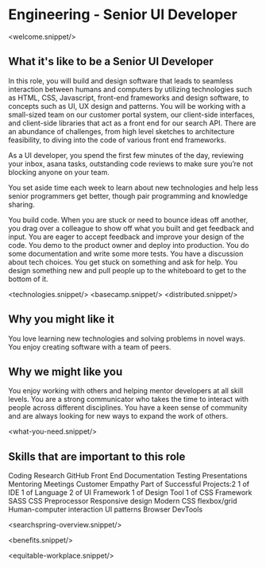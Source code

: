 # Engineering - Senior UI Developer
<welcome.snippet/>

## What it's like to be a Senior UI Developer

In this role, you will build and design software that leads to seamless interaction between humans and computers by utilizing technologies such as HTML, CSS, Javascript, front-end frameworks and design software, to concepts such as UI, UX design and patterns. You will be working with a small-sized team on our customer portal system, our client-side interfaces, and client-side libraries that act as a front end for our search API. There are an abundance of challenges, from high level sketches to architecture feasibility, to diving into the code of various front end frameworks.

As a UI developer, you spend the first few minutes of the day, reviewing your inbox, asana tasks, outstanding code reviews to make sure you’re not blocking anyone on your team.

You set aside time each week to learn about new technologies and help less senior programmers get better, though pair programming and knowledge sharing.

You build code. When you are stuck or need to bounce ideas off another, you drag over a colleague to show off what you built and get feedback and input.  You are eager to accept feedback and improve your design of the code.  You demo to the product owner and deploy into production.  You do some documentation and write some more tests.  You have a discussion about tech choices.  You get stuck on something and ask for help.    You design something new and pull people up to the whiteboard to get to the bottom of it.

<technologies.snippet/>
<basecamp.snippet/>
<distributed.snippet/>

## Why you might like it
You love learning new technologies and solving problems in novel ways.  You enjoy creating software with a team of peers.

## Why we might like you
You enjoy working with others and helping mentor developers at all skill levels.  You are a strong communicator who takes the time to interact with people across different disciplines. You have a keen sense of community and are always looking for new ways to expand the work of others.

<what-you-need.snippet/>

## Skills that are important to this role

<skills>
Coding
Research
GitHub
Front End
Documentation
Testing
Presentations
Mentoring
Meetings
Customer Empathy
Part of Successful Projects:2
1 of IDE
1 of Language
2 of UI Framework
1 of Design Tool
1 of CSS Framework
SASS CSS Preprocessor
Responsive design
Modern CSS flexbox/grid
Human-computer interaction
UI patterns
Browser DevTools
</skills>

<br>

<inherit doc="base.md"/>

<searchspring-overview.snippet/>

<benefits.snippet/>

<equitable-workplace.snippet/>